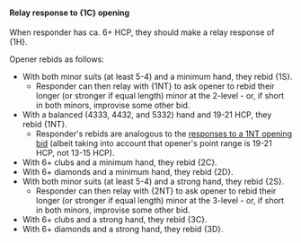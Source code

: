#### <a name="Relay_response_to_1C_opening"> Relay response to {1C} opening

When responder has ca. 6+ HCP, they should make a relay response of {1H}.

Opener rebids as follows:

- With both minor suits (at least 5-4) and a minimum hand, they rebid {1S}.
    - Responder can then relay with {1NT} to ask opener to rebid their longer (or stronger if equal length) minor at the 2-level - or, if short in both minors, improvise some other bid.
- With a balanced (4333, 4432, and 5332) hand and 19-21 HCP, they rebid {1NT}.
    - Responder's rebids are analogous to the [responses to a 1NT opening bid](#Responses_to_1NT_opening) (albeit taking into account that opener's point range is 19-21 HCP, not 13-15 HCP).
- With 6+ clubs and a minimum hand, they rebid {2C}.
- With 6+ diamonds and a minimum hand, they rebid {2D}.
- With both minor suits (at least 5-4) and a strong hand, they rebid {2S}.
    - Responder can then relay with {2NT} to ask opener to rebid their longer (or stronger if equal length) minor at the 3-level - or, if short in both minors, improvise some other bid.
- With 6+ clubs and a strong hand, they rebid {3C}.
- With 6+ diamonds and a strong hand, they rebid {3D}.
